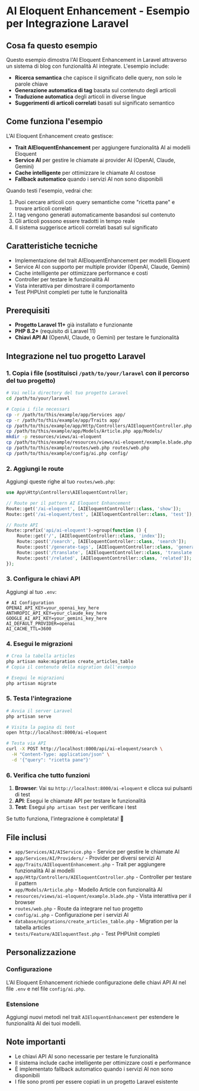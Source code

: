# AI Eloquent Enhancement - Esempio per Integrazione Laravel

## Cosa fa questo esempio
Questo esempio dimostra l'AI Eloquent Enhancement in Laravel attraverso un sistema di blog con funzionalità AI integrate. L'esempio include:

- **Ricerca semantica** che capisce il significato delle query, non solo le parole chiave
- **Generazione automatica di tag** basata sul contenuto degli articoli
- **Traduzione automatica** degli articoli in diverse lingue
- **Suggerimenti di articoli correlati** basati sul significato semantico

## Come funziona l'esempio
L'AI Eloquent Enhancement creato gestisce:
- **Trait AIEloquentEnhancement** per aggiungere funzionalità AI ai modelli Eloquent
- **Service AI** per gestire le chiamate ai provider AI (OpenAI, Claude, Gemini)
- **Cache intelligente** per ottimizzare le chiamate AI costose
- **Fallback automatico** quando i servizi AI non sono disponibili

Quando testi l'esempio, vedrai che:
1. Puoi cercare articoli con query semantiche come "ricetta pane" e trovare articoli correlati
2. I tag vengono generati automaticamente basandosi sul contenuto
3. Gli articoli possono essere tradotti in tempo reale
4. Il sistema suggerisce articoli correlati basati sul significato

## Caratteristiche tecniche
- Implementazione del trait AIEloquentEnhancement per modelli Eloquent
- Service AI con supporto per multiple provider (OpenAI, Claude, Gemini)
- Cache intelligente per ottimizzare performance e costi
- Controller per testare le funzionalità AI
- Vista interattiva per dimostrare il comportamento
- Test PHPUnit completi per tutte le funzionalità

## Prerequisiti
- **Progetto Laravel 11+** già installato e funzionante
- **PHP 8.2+** (requisito di Laravel 11)
- **Chiavi API AI** (OpenAI, Claude, o Gemini) per testare le funzionalità

## Integrazione nel tuo progetto Laravel

### 1. Copia i file (sostituisci `/path/to/your/laravel` con il percorso del tuo progetto)

```bash
# Vai nella directory del tuo progetto Laravel
cd /path/to/your/laravel

# Copia i file necessari
cp -r /path/to/this/example/app/Services app/
cp -r /path/to/this/example/app/Traits app/
cp /path/to/this/example/app/Http/Controllers/AIEloquentController.php app/Http/Controllers/
cp /path/to/this/example/app/Models/Article.php app/Models/
mkdir -p resources/views/ai-eloquent
cp /path/to/this/example/resources/views/ai-eloquent/example.blade.php resources/views/ai-eloquent/
cp /path/to/this/example/routes/web.php routes/web.php
cp /path/to/this/example/config/ai.php config/
```

### 2. Aggiungi le route

Aggiungi queste righe al tuo `routes/web.php`:

```php
use App\Http\Controllers\AIEloquentController;

// Route per il pattern AI Eloquent Enhancement
Route::get('/ai-eloquent', [AIEloquentController::class, 'show']);
Route::get('/ai-eloquent/test', [AIEloquentController::class, 'test']);

// Route API
Route::prefix('api/ai-eloquent')->group(function () {
    Route::get('/', [AIEloquentController::class, 'index']);
    Route::post('/search', [AIEloquentController::class, 'search']);
    Route::post('/generate-tags', [AIEloquentController::class, 'generateTags']);
    Route::post('/translate', [AIEloquentController::class, 'translate']);
    Route::post('/related', [AIEloquentController::class, 'related']);
});
```

### 3. Configura le chiavi API

Aggiungi al tuo `.env`:

```env
# AI Configuration
OPENAI_API_KEY=your_openai_key_here
ANTHROPIC_API_KEY=your_claude_key_here
GOOGLE_AI_API_KEY=your_gemini_key_here
AI_DEFAULT_PROVIDER=openai
AI_CACHE_TTL=3600
```

### 4. Esegui le migrazioni

```bash
# Crea la tabella articles
php artisan make:migration create_articles_table
# Copia il contenuto della migration dall'esempio

# Esegui le migrazioni
php artisan migrate
```

### 5. Testa l'integrazione

```bash
# Avvia il server Laravel
php artisan serve

# Visita la pagina di test
open http://localhost:8000/ai-eloquent

# Testa via API
curl -X POST http://localhost:8000/api/ai-eloquent/search \
  -H "Content-Type: application/json" \
  -d '{"query": "ricetta pane"}'
```

### 6. Verifica che tutto funzioni

1. **Browser**: Vai su `http://localhost:8000/ai-eloquent` e clicca sui pulsanti di test
2. **API**: Esegui le chiamate API per testare le funzionalità
3. **Test**: Esegui `php artisan test` per verificare i test

Se tutto funziona, l'integrazione è completata! 🎉

## File inclusi

- `app/Services/AI/AIService.php` - Service per gestire le chiamate AI
- `app/Services/AI/Providers/` - Provider per diversi servizi AI
- `app/Traits/AIEloquentEnhancement.php` - Trait per aggiungere funzionalità AI ai modelli
- `app/Http/Controllers/AIEloquentController.php` - Controller per testare il pattern
- `app/Models/Article.php` - Modello Article con funzionalità AI
- `resources/views/ai-eloquent/example.blade.php` - Vista interattiva per il browser
- `routes/web.php` - Route da integrare nel tuo progetto
- `config/ai.php` - Configurazione per i servizi AI
- `database/migrations/create_articles_table.php` - Migration per la tabella articles
- `tests/Feature/AIEloquentTest.php` - Test PHPUnit completi

## Personalizzazione

### Configurazione
L'AI Eloquent Enhancement richiede configurazione delle chiavi API AI nel file `.env` e nel file `config/ai.php`.

### Estensione
Aggiungi nuovi metodi nel trait `AIEloquentEnhancement` per estendere le funzionalità AI dei tuoi modelli.

## Note importanti
- Le chiavi API AI sono necessarie per testare le funzionalità
- Il sistema include cache intelligente per ottimizzare costi e performance
- È implementato fallback automatico quando i servizi AI non sono disponibili
- I file sono pronti per essere copiati in un progetto Laravel esistente

